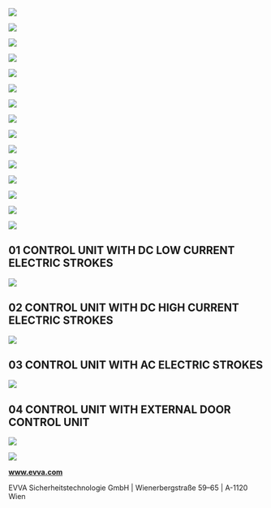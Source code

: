 ![](_page_0_Picture_0.jpeg)

![](_page_0_Picture_1.jpeg)

![](_page_0_Picture_2.jpeg)

![](_page_1_Figure_0.jpeg)

![](_page_2_Figure_0.jpeg)

![](_page_3_Picture_0.jpeg)

![](_page_3_Figure_1.jpeg)

![](_page_4_Picture_0.jpeg)

![](_page_5_Picture_0.jpeg)

![](_page_6_Picture_0.jpeg)

![](_page_6_Figure_1.jpeg)

![](_page_6_Picture_2.jpeg)

![](_page_7_Figure_0.jpeg)

![](_page_8_Figure_0.jpeg)

![](_page_9_Picture_0.jpeg)

## **01 CONTROL UNIT WITH DC LOW CURRENT ELECTRIC STROKES**

![](_page_10_Figure_1.jpeg)

## **02 CONTROL UNIT WITH DC HIGH CURRENT ELECTRIC STROKES**

![](_page_11_Figure_1.jpeg)

## **03 CONTROL UNIT WITH AC ELECTRIC STROKES**

![](_page_12_Figure_1.jpeg)

## **04 CONTROL UNIT WITH EXTERNAL DOOR CONTROL UNIT**

![](_page_13_Figure_1.jpeg)

![](_page_15_Picture_0.jpeg)

**www.evva.com**

EVVA Sicherheitstechnologie GmbH | Wienerbergstraße 59–65 | A-1120 Wien